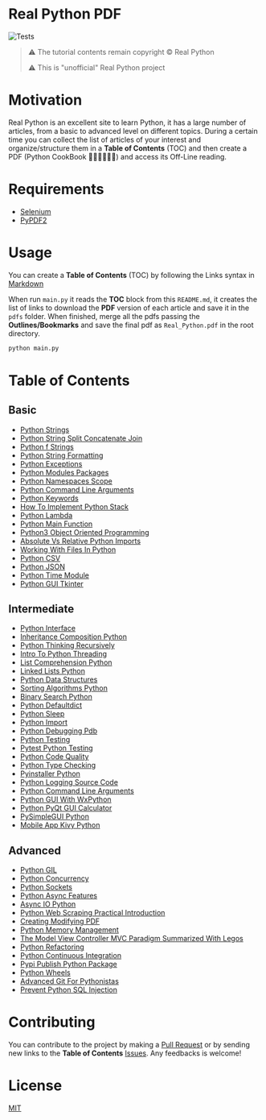 # Real Python PDF
![Tests](https://github.com/oleksis/real-python-pdf/workflows/Tests/badge.svg)

> ⚠ The tutorial contents remain copyright © Real Python
>
> ⚠ This is "unofficial" Real Python project

# Motivation
Real Python is an excellent site to learn Python, it has a large number of articles, 
from a basic to advanced level on different topics. During a certain time you can 
collect the list of articles of your interest and organize/structure them in a 
__Table of Contents__ (TOC) and then create a PDF (Python CookBook 👨🏾‍🍳🧾📖🐍) and 
access its Off-Line reading.

# Requirements
* [Selenium](https://selenium-python.readthedocs.io/installation.html)
* [PyPDF2](https://pythonhosted.org/PyPDF2/)

# Usage
You can create a __Table of Contents__ (TOC) by following the Links syntax in 
[Markdown](https://guides.github.com/features/mastering-markdown/)

When run `main.py` it reads the __TOC__ block from this `README.md`, it creates the 
list of links to download the __PDF__ version of each article and save it in the `pdfs` 
folder. When finished, merge all the pdfs passing the __Outlines/Bookmarks__ and save 
the final pdf as `Real_Python.pdf` in the root directory.

```bash
python main.py
```

# Table of Contents

<!-- toc starts -->

##	Basic

* [Python Strings](https://realpython.com/python-strings/)
* [Python String Split Concatenate Join](https://realpython.com/python-string-split-concatenate-join/)
* [Python f Strings](https://realpython.com/python-f-strings/)
* [Python String Formatting](https://realpython.com/python-string-formatting/)
* [Python Exceptions](https://realpython.com/python-exceptions/)
* [Python Modules Packages](https://realpython.com/python-modules-packages/)
* [Python Namespaces Scope](https://realpython.com/python-namespaces-scope/)
* [Python Command Line Arguments](https://realpython.com/python-command-line-arguments/)
* [Python Keywords](https://realpython.com/python-keywords/)
* [How To Implement Python Stack](https://realpython.com/how-to-implement-python-stack/)
* [Python Lambda](https://realpython.com/python-lambda/)
* [Python Main Function](https://realpython.com/python-main-function/)
* [Python3 Object Oriented Programming](https://realpython.com/python3-object-oriented-programming/)
* [Absolute Vs Relative Python Imports](https://realpython.com/absolute-vs-relative-python-imports/)
* [Working With Files In Python](https://realpython.com/working-with-files-in-python/)
* [Python CSV](https://realpython.com/python-csv/)
* [Python JSON](https://realpython.com/python-json/)
* [Python Time Module](https://realpython.com/python-time-module/)
* [Python GUI Tkinter](https://realpython.com/python-gui-tkinter/)

##	Intermediate

* [Python Interface](https://realpython.com/python-interface/)
* [Inheritance Composition Python](https://realpython.com/inheritance-composition-python/)
* [Python Thinking Recursively](https://realpython.com/python-thinking-recursively/)
* [Intro To Python Threading](https://realpython.com/intro-to-python-threading/)
* [List Comprehension Python](https://realpython.com/list-comprehension-python/)
* [Linked Lists Python](https://realpython.com/linked-lists-python/)
* [Python Data Structures](https://realpython.com/python-data-structures/)
* [Sorting Algorithms Python](https://realpython.com/sorting-algorithms-python/)
* [Binary Search Python](https://realpython.com/binary-search-python/)
* [Python Defaultdict](https://realpython.com/python-defaultdict/)
* [Python Sleep](https://realpython.com/python-sleep/)
* [Python Import](https://realpython.com/python-import/)
* [Python Debugging Pdb](https://realpython.com/python-debugging-pdb/)
* [Python Testing](https://realpython.com/python-testing/)
* [Pytest Python Testing](https://realpython.com/pytest-python-testing/)
* [Python Code Quality](https://realpython.com/python-code-quality/)
* [Python Type Checking](https://realpython.com/python-type-checking/)
* [Pyinstaller Python](https://realpython.com/pyinstaller-python/)
* [Python Logging Source Code](https://realpython.com/python-logging-source-code/)
* [Python Command Line Arguments](https://realpython.com/python-command-line-arguments/)
* [Python GUI With WxPython](https://realpython.com/python-gui-with-wxpython/)
* [Python PyQt GUI Calculator](https://realpython.com/python-pyqt-gui-calculator/)
* [PySimpleGUI Python](https://realpython.com/pysimplegui-python/)
* [Mobile App Kivy Python](https://realpython.com/mobile-app-kivy-python/)

##	Advanced

* [Python GIL](https://realpython.com/python-gil/)
* [Python Concurrency](https://realpython.com/python-concurrency/)
* [Python Sockets](https://realpython.com/python-sockets/)
* [Python Async Features](https://realpython.com/python-async-features/)
* [Async IO Python](https://realpython.com/async-io-python/)
* [Python Web Scraping Practical Introduction](https://realpython.com/python-web-scraping-practical-introduction/)
* [Creating Modifying PDF](https://realpython.com/creating-modifying-pdf/)
* [Python Memory Management](https://realpython.com/python-memory-management/)
* [The Model View Controller MVC Paradigm Summarized With Legos](https://realpython.com/the-model-view-controller-mvc-paradigm-summarized-with-legos/)
* [Python Refactoring](https://realpython.com/python-refactoring/)
* [Python Continuous Integration](https://realpython.com/python-continuous-integration/)
* [Pypi Publish Python Package](https://realpython.com/pypi-publish-python-package/)
* [Python Wheels](https://realpython.com/python-wheels/)
* [Advanced Git For Pythonistas](https://realpython.com/advanced-git-for-pythonistas/)
* [Prevent Python SQL Injection](https://realpython.com/prevent-python-sql-injection/)

<!-- toc ends -->

# Contributing
You can contribute to the project by making a [Pull Request](https://github.com/oleksis/real-python-pdf/pulls) 
or by sending new links to the __Table of Contents__ [Issues](https://github.com/oleksis/real-python-pdf/issues). Any feedbacks is welcome!

# License
[MIT](LICENSE)
